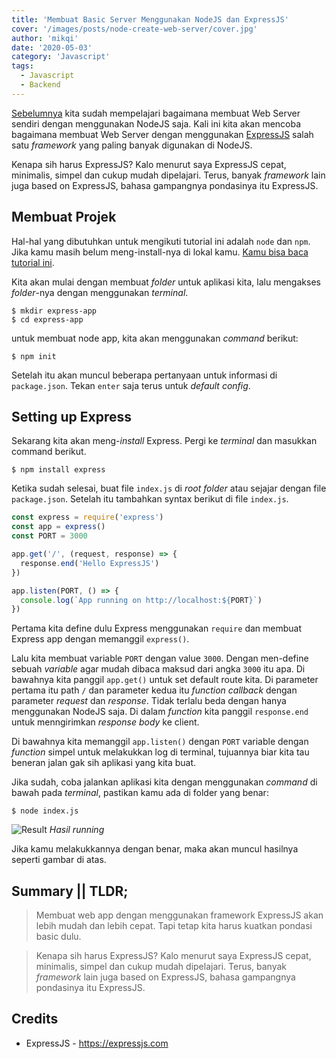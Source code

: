```yaml
---
title: 'Membuat Basic Server Menggunakan NodeJS dan ExpressJS'
cover: '/images/posts/node-create-web-server/cover.jpg'
author: 'mikqi'
date: '2020-05-03'
category: 'Javascript'
tags:
  - Javascript
  - Backend
---
```


[Sebelumnya](/belajar-node-js-membuat-web-server-sendiri-menggunakan-node-js) kita sudah mempelajari bagaimana membuat Web Server sendiri dengan menggunakan NodeJS saja. Kali ini kita akan mencoba bagaimana membuat Web Server dengan menggunakan [ExpressJS](https://expressjs.com) salah satu _framework_ yang paling banyak digunakan di NodeJS.

Kenapa sih harus ExpressJS? Kalo menurut saya ExpressJS cepat, minimalis, simpel dan cukup mudah dipelajari. Terus, banyak _framework_ lain juga based on ExpressJS, bahasa gampangnya pondasinya itu ExpressJS.

## Membuat Projek

Hal-hal yang dibutuhkan untuk mengikuti tutorial ini adalah `node` dan `npm`. Jika kamu masih belum meng-install-nya di lokal kamu. [Kamu bisa baca tutorial ini](/belajar-node-js-cara-install-node-js-di-windows-mac-os-linux-ubuntu).

Kita akan mulai dengan membuat _folder_ untuk aplikasi kita, lalu mengakses _folder_-nya dengan menggunakan _terminal_.

```batch
$ mkdir express-app
$ cd express-app
```

untuk membuat node app, kita akan menggunakan _command_ berikut:

```batch
$ npm init
```

Setelah itu akan muncul beberapa pertanyaan untuk informasi di `package.json`. Tekan `enter` saja terus untuk _default config_.

## Setting up Express

Sekarang kita akan meng-_install_ Express. Pergi ke _terminal_ dan masukkan command berikut.

```batch
$ npm install express
```

Ketika sudah selesai, buat file `index.js` di _root folder_ atau sejajar dengan file `package.json`. Setelah itu tambahkan syntax berikut di file `index.js`.

```js
const express = require('express')
const app = express()
const PORT = 3000

app.get('/', (request, response) => {
  response.end('Hello ExpressJS')
})

app.listen(PORT, () => {
  console.log(`App running on http://localhost:${PORT}`)
})
```

Pertama kita define dulu Express menggunakan `require` dan membuat Express app dengan memanggil `express()`.

Lalu kita membuat variable `PORT` dengan value `3000`. Dengan men-define sebuah _variable_ agar mudah dibaca maksud dari angka `3000` itu apa. Di bawahnya kita panggil `app.get()` untuk set default route kita. Di parameter pertama itu path `/` dan parameter kedua itu _function callback_ dengan parameter _request_ dan _response_. Tidak terlalu beda dengan hanya menggunakan NodeJS saja. Di dalam _function_ kita panggil `response.end` untuk menngirimkan _response body_ ke client.

Di bawahnya kita memanggil `app.listen()` dengan `PORT` variable dengan _function_ simpel untuk melakukkan log di terminal, tujuannya biar kita tau beneran jalan gak sih aplikasi yang kita buat.

Jika sudah, coba jalankan aplikasi kita dengan menggunakan _command_ di bawah pada _terminal_, pastikan kamu ada di folder yang benar:

```batch
$ node index.js
```

![Result](/images/posts/express-web-server/hello-express.png)
_Hasil running_

Jika kamu melakukkannya dengan benar, maka akan muncul hasilnya seperti gambar di atas.

## Summary || TLDR;

> Membuat web app dengan menggunakan framework ExpressJS akan lebih mudah dan lebih cepat. Tapi tetap kita harus kuatkan pondasi basic dulu.

> Kenapa sih harus ExpressJS? Kalo menurut saya ExpressJS cepat, minimalis, simpel dan cukup mudah dipelajari. Terus, banyak _framework_ lain juga based on ExpressJS, bahasa gampangnya pondasinya itu ExpressJS.

## Credits

- ExpressJS - https://expressjs.com
